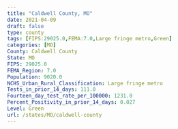 ```yaml
---
title: "Caldwell County, MO"
date: 2021-04-09
draft: false
type: county
tags: [FIPS:29025.0,FEMA:7.0,Large fringe metro,Green]
categories: [MO]
County: Caldwell County
State: MO
FIPS: 29025.0
FEMA_Region: 7.0
Population: 9020.0
NCHS_Urban_Rural_Classification: Large fringe metro
Tests_in_prior_14_days: 111.0
Fourteen_day_test_rate_per_100000: 1231.0
Percent_Positivity_in_prior_14_days: 0.027
Level: Green
url: /states/MO/caldwell-county
---
```




